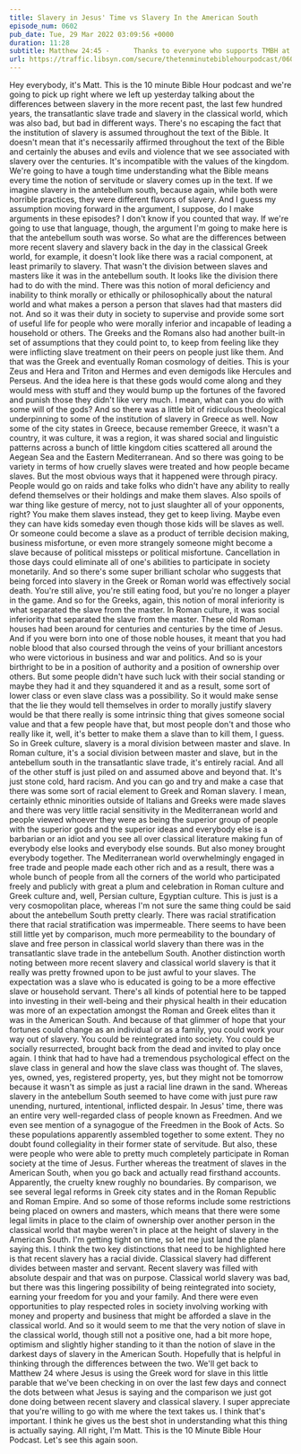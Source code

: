 ```yaml
---
title: Slavery in Jesus' Time vs Slavery In the American South
episode_num: 0602
pub_date: Tue, 29 Mar 2022 03:09:56 +0000
duration: 11:28
subtitle: Matthew 24:45 -      Thanks to everyone who supports TMBH at  You're the reason we can all do this together!  Music written and performed by .
url: https://traffic.libsyn.com/secure/thetenminutebiblehourpodcast/0602_-_Slavery_in_Jesus_Time_vs_Slavery_In_the_American_South.mp3
---
```


 Hey everybody, it's Matt. This is the 10 minute Bible Hour podcast and we're going to pick up right where we left up yesterday talking about the differences between slavery in the more recent past, the last few hundred years, the transatlantic slave trade and slavery in the classical world, which was also bad, but bad in different ways. There's no escaping the fact that the institution of slavery is assumed throughout the text of the Bible. It doesn't mean that it's necessarily affirmed throughout the text of the Bible and certainly the abuses and evils and violence that we see associated with slavery over the centuries. It's incompatible with the values of the kingdom. We're going to have a tough time understanding what the Bible means every time the notion of servitude or slavery comes up in the text. If we imagine slavery in the antebellum south, because again, while both were horrible practices, they were different flavors of slavery. And I guess my assumption moving forward in the argument, I suppose, do I make arguments in these episodes? I don't know if you counted that way. If we're going to use that language, though, the argument I'm going to make here is that the antebellum south was worse. So what are the differences between more recent slavery and slavery back in the day in the classical Greek world, for example, it doesn't look like there was a racial component, at least primarily to slavery. That wasn't the division between slaves and masters like it was in the antebellum south. It looks like the division there had to do with the mind. There was this notion of moral deficiency and inability to think morally or ethically or philosophically about the natural world and what makes a person a person that slaves had that masters did not. And so it was their duty in society to supervise and provide some sort of useful life for people who were morally inferior and incapable of leading a household or others. The Greeks and the Romans also had another built-in set of assumptions that they could point to, to keep from feeling like they were inflicting slave treatment on their peers on people just like them. And that was the Greek and eventually Roman cosmology of deities. This is your Zeus and Hera and Triton and Hermes and even demigods like Hercules and Perseus. And the idea here is that these gods would come along and they would mess with stuff and they would bump up the fortunes of the favored and punish those they didn't like very much. I mean, what can you do with some will of the gods? And so there was a little bit of ridiculous theological underpinning to some of the institution of slavery in Greece as well. Now some of the city states in Greece, because remember Greece, it wasn't a country, it was culture, it was a region, it was shared social and linguistic patterns across a bunch of little kingdom cities scattered all around the Aegean Sea and the Eastern Mediterranean. And so there was going to be variety in terms of how cruelly slaves were treated and how people became slaves. But the most obvious ways that it happened were through piracy. People would go on raids and take folks who didn't have any ability to really defend themselves or their holdings and make them slaves. Also spoils of war thing like gesture of mercy, not to just slaughter all of your opponents, right? You make them slaves instead, they get to keep living. Maybe even they can have kids someday even though those kids will be slaves as well. Or someone could become a slave as a product of terrible decision making, business misfortune, or even more strangely someone might become a slave because of political missteps or political misfortune. Cancellation in those days could eliminate all of one's abilities to participate in society monetarily. And so there's some super brilliant scholar who suggests that being forced into slavery in the Greek or Roman world was effectively social death. You're still alive, you're still eating food, but you're no longer a player in the game. And so for the Greeks, again, this notion of moral inferiority is what separated the slave from the master. In Roman culture, it was social inferiority that separated the slave from the master. These old Roman houses had been around for centuries and centuries by the time of Jesus. And if you were born into one of those noble houses, it meant that you had noble blood that also coursed through the veins of your brilliant ancestors who were victorious in business and war and politics. And so is your birthright to be in a position of authority and a position of ownership over others. But some people didn't have such luck with their social standing or maybe they had it and they squandered it and as a result, some sort of lower class or even slave class was a possibility. So it would make sense that the lie they would tell themselves in order to morally justify slavery would be that there really is some intrinsic thing that gives someone social value and that a few people have that, but most people don't and those who really like it, well, it's better to make them a slave than to kill them, I guess. So in Greek culture, slavery is a moral division between master and slave. In Roman culture, it's a social division between master and slave, but in the antebellum south in the transatlantic slave trade, it's entirely racial. And all of the other stuff is just piled on and assumed above and beyond that. It's just stone cold, hard racism. And you can go and try and make a case that there was some sort of racial element to Greek and Roman slavery. I mean, certainly ethnic minorities outside of Italians and Greeks were made slaves and there was very little racial sensitivity in the Mediterranean world and people viewed whoever they were as being the superior group of people with the superior gods and the superior ideas and everybody else is a barbarian or an idiot and you see all over classical literature making fun of everybody else looks and everybody else sounds. But also money brought everybody together. The Mediterranean world overwhelmingly engaged in free trade and people made each other rich and as a result, there was a whole bunch of people from all the corners of the world who participated freely and publicly with great a plum and celebration in Roman culture and Greek culture and, well, Persian culture, Egyptian culture. This is just is a very cosmopolitan place, whereas I'm not sure the same thing could be said about the antebellum South pretty clearly. There was racial stratification there that racial stratification was impermeable. There seems to have been still little yet by comparison, much more permeability to the boundary of slave and free person in classical world slavery than there was in the transatlantic slave trade in the antebellum South. Another distinction worth noting between more recent slavery and classical world slavery is that it really was pretty frowned upon to be just awful to your slaves. The expectation was a slave who is educated is going to be a more effective slave or household servant. There's all kinds of potential here to be tapped into investing in their well-being and their physical health in their education was more of an expectation amongst the Roman and Greek elites than it was in the American South. And because of that glimmer of hope that your fortunes could change as an individual or as a family, you could work your way out of slavery. You could be reintegrated into society. You could be socially resurrected, brought back from the dead and invited to play once again. I think that had to have had a tremendous psychological effect on the slave class in general and how the slave class was thought of. The slaves, yes, owned, yes, registered property, yes, but they might not be tomorrow because it wasn't as simple as just a racial line drawn in the sand. Whereas slavery in the antebellum South seemed to have come with just pure raw unending, nurtured, intentional, inflicted despair. In Jesus' time, there was an entire very well-regarded class of people known as Freedmen. And we even see mention of a synagogue of the Freedmen in the Book of Acts. So these populations apparently assembled together to some extent. They no doubt found collegiality in their former state of servitude. But also, these were people who were able to pretty much completely participate in Roman society at the time of Jesus. Further whereas the treatment of slaves in the American South, when you go back and actually read firsthand accounts. Apparently, the cruelty knew roughly no boundaries. By comparison, we see several legal reforms in Greek city states and in the Roman Republic and Roman Empire. And so some of those reforms include some restrictions being placed on owners and masters, which means that there were some legal limits in place to the claim of ownership over another person in the classical world that maybe weren't in place at the height of slavery in the American South. I'm getting tight on time, so let me just land the plane saying this. I think the two key distinctions that need to be highlighted here is that recent slavery has a racial divide. Classical slavery had different divides between master and servant. Recent slavery was filled with absolute despair and that was on purpose. Classical world slavery was bad, but there was this lingering possibility of being reintegrated into society, earning your freedom for you and your family. And there were even opportunities to play respected roles in society involving working with money and property and business that might be afforded a slave in the classical world. And so it would seem to me that the very notion of slave in the classical world, though still not a positive one, had a bit more hope, optimism and slightly higher standing to it than the notion of slave in the darkest days of slavery in the American South. Hopefully that is helpful in thinking through the differences between the two. We'll get back to Matthew 24 where Jesus is using the Greek word for slave in this little parable that we've been checking in on over the last few days and connect the dots between what Jesus is saying and the comparison we just got done doing between recent slavery and classical slavery. I super appreciate that you're willing to go with me where the text takes us. I think that's important. I think he gives us the best shot in understanding what this thing is actually saying. All right, I'm Matt. This is the 10 Minute Bible Hour Podcast. Let's see this again soon.